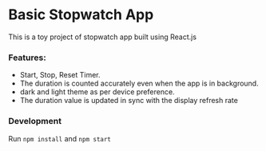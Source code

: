 # Basic Stopwatch App


This is a toy project of stopwatch app built using React.js

### Features:
- Start, Stop, Reset Timer.
- The duration is counted accurately even when the app is in background.
- dark and light theme as per device preference.
- The duration value is updated in sync with the display refresh rate

### Development

Run `npm install` and `npm start`
